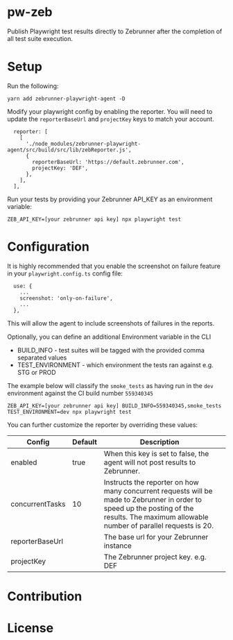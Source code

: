 # pw-zeb 

Publish Playwright test results directly to Zebrunner after the completion of all test suite execution.

# Setup

Run the following:

`yarn add zebrunner-playwright-agent -D`

Modify your playwright config by enabling the reporter.  You will need to update the `reporterBaseUrl` and `projectKey` keys to match your account.

```
  reporter: [
    [
      './node_modules/zebrunner-playwright-agent/src/build/src/lib/zebReporter.js',
      {
        reporterBaseUrl: 'https://default.zebrunner.com',
        projectKey: 'DEF',
      },
    ],
  ],
```

Run your tests by providing your Zebrunner API_KEY as an environment variable:

`ZEB_API_KEY=[your zebrunner api key] npx playwright test`

# Configuration

It is highly recommended that you enable the screenshot on failure feature in your `playwright.config.ts` config file:

```
  use: {
    ...
    screenshot: 'only-on-failure',
    ...
  },
```

This will allow the agent to include screenshots of failures in the reports.

Optionally, you can define an additional Environment variable in the CLI

* BUILD_INFO - test suites will be tagged with the provided comma separated values 
* TEST_ENVIRONMENT - which environment the tests ran against e.g. STG or PROD

The example below will classify the `smoke_tests` as having run in the `dev` environment against the CI build number `559340345`

`ZEB_API_KEY=[your zebrunner api key] BUILD_INFO=559340345,smoke_tests TEST_ENVIRONMENT=dev npx playwright test`

You can further customize the reporter by overriding these values:

| Config          | Default | Description                                                                                                                                                                                 |   |
|-----------------|---------|---------------------------------------------------------------------------------------------------------------------------------------------------------------------------------------------|---|
| enabled         | true    | When this key is set to false, the agent will not post results to Zebrunner.                                                                                                                |   |
| concurrentTasks | 10      | Instructs the reporter on how many concurrent requests will be made to Zebrunner in order to speed up the posting of the results.  The maximum allowable number of parallel requests is 20. |   |
| reporterBaseUrl |         | The base url for your Zebrunner instance                                                                                                                                                    |   |
| projectKey      |         | The Zebrunner project key.  e.g. DEF                                                                                                                                                        |   |

# Contribution

# License
